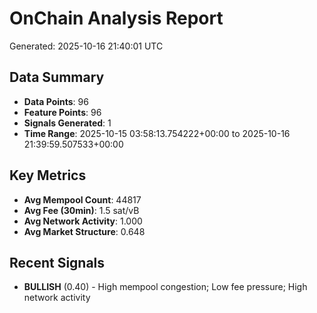 # OnChain Analysis Report
Generated: 2025-10-16 21:40:01 UTC

## Data Summary
- **Data Points**: 96
- **Feature Points**: 96
- **Signals Generated**: 1
- **Time Range**: 2025-10-15 03:58:13.754222+00:00 to 2025-10-16 21:39:59.507533+00:00

## Key Metrics
- **Avg Mempool Count**: 44817
- **Avg Fee (30min)**: 1.5 sat/vB
- **Avg Network Activity**: 1.000
- **Avg Market Structure**: 0.648

## Recent Signals
- **BULLISH** (0.40) - High mempool congestion; Low fee pressure; High network activity
